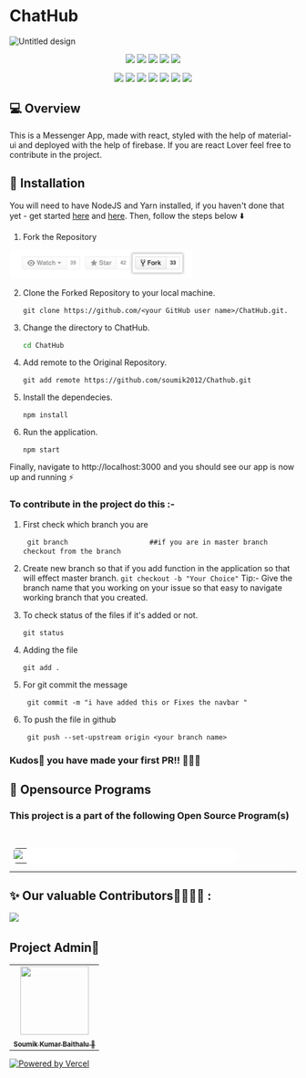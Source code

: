 # ChatHub

![Untitled design](https://user-images.githubusercontent.com/66599363/123587387-d251a680-d803-11eb-883c-63284340245b.jpg)

<div align="center">

<a href="https://github.com/soumik2012/Chathub"><img src="https://badges.frapsoft.com/os/v1/open-source.svg?v=103"></a>
<a href="https://github.com/soumik2012/Chathub"><img src="https://img.shields.io/badge/Built%20by-developers%20%3C%2F%3E-0059b3"></a>
<a href="https://github.com/soumik2012/Chathub"><img src="https://img.shields.io/static/v1.svg?label=Contributions&message=Welcome&color=yellow"></a>
<a href="https://github.com/soumik2012/"><img src="https://img.shields.io/badge/Maintained%3F-yes-brightgreen.svg?v=103"></a>
<a href="https://github.com/soumik2012/Chathub/blob/master/LICENSE"><img src="https://img.shields.io/badge/license-MIT-blue.svg?v=103"></a>

<a href="https://github.com/soumik2012/Chathub/graphs/contributors"><img src="https://img.shields.io/github/contributors/soumik2012/Chathub?color=brightgreen"></a>
<a href="https://github.com/soumik2012/Chathub/stargazers"><img src="https://img.shields.io/github/stars/soumik2012/Chathub?color=0059b3"></a>
<a href="https://github.com/soumik2012/Chathub/network/members"><img src="https://img.shields.io/github/forks/soumik2012/Chathub?color=yellow"></a>
<a href="https://github.com/soumik2012/Chathub/issues"><img src="https://img.shields.io/github/issues/soumik2012/Chathub?color=0059b3"></a>
<a href="https://github.com/soumik2012/Chathub/issues?q=is%3Aissue+is%3Aclosed"><img src="https://img.shields.io/github/issues-closed-raw/soumik2012/Chathub?color=yellow"></a>
<a href="https://github.com/soumik2012/Chathub/pulls"><img src="https://img.shields.io/github/issues-pr/soumik2012/Chathub?color=brightgreen"></a>
<a href="https://github.com/soumik2012/Chathub/pulls?q=is%3Apr+is%3Aclosed"><img src="https://img.shields.io/github/issues-pr-closed-raw/soumik2012/Chathub?color=0059b3"></a> 

</div>

## :computer: Overview

This is a Messenger App, made with react, styled with the help of material-ui
and deployed with the help of firebase. If you are react Lover feel free to
contribute in the project.

## 🔧 Installation

You will need to have NodeJS and Yarn installed, if you haven't done that yet -
get started [here](https://nodejs.org/en/download/) and
[here](https://yarnpkg.com/lang/en/docs/install/). Then, follow the steps below
⬇️

1. Fork the Repository

<img height="50" src="https://raw.githubusercontent.com/DhairyaBahl/React-Messenger-App/master/public/fork_button.jpg" alt="fork button image"/>

2. Clone the Forked Repository to your local machine.

   ```
   git clone https://github.com/<your GitHub user name>/ChatHub.git.
   ```

3. Change the directory to ChatHub.

   ```bash
   cd ChatHub
   ```

4. Add remote to the Original Repository.

   ```
   git add remote https://github.com/soumik2012/Chathub.git
   ```

5. Install the dependecies.

   ```node
   npm install
   ```

6. Run the application.
   ```node
   npm start
   ```

Finally, navigate to http://localhost:3000 and you should see our app is now up
and running ⚡

### To contribute in the project do this :-

1. First check which branch you are

   ```
    git branch                    ##if you are in master branch checkout from the branch
   ```

2. Create new branch so that if you add function in the application so that will
   effect master branch. `git checkout -b "Your Choice"` Tip:- Give the branch
   name that you working on your issue so that easy to navigate working branch
   that you created.

3. To check status of the files if it's added or not.

   ```
   git status
   ```

4. Adding the file
   ```
   git add .
   ```
5. For git commit the message

   ```
    git commit -m "i have added this or Fixes the navbar "
   ```

6. To push the file in github
   ```
    git push --set-upstream origin <your branch name>
   ```

### Kudos👏 you have made your first PR!! 🎉🎉🎉

## 📌 Opensource Programs

### This project is a part of the following Open Source Program(s)

<br>

<table style="width:80%;background-color:white;border-radius:30px;">
    <tr>
  <td>
<center>
  <a href="https://letsgrowmore.in/soc/"><img src="https://letsgrowmore.in/wp-content/uploads/2021/05/cropped-growmore-removebg-preview.png"></img></a>
  </center>
  </td>
  </tr>
</table>
    <hr>

## ✨ Our valuable Contributors👩‍💻👨‍💻 :

<a href="https://github.com/soumik2012/Chathub/graphs/contributors">
  <img src="https://contrib.rocks/image?repo=soumik2012/Chathub" />
</a>

## Project Admin👨‍

<table>
  <tr>
    <td align="center"><a href="https://github.com/soumik2012"><img src="https://avatars.githubusercontent.com/u/66599363?v=4" height="120px" width="120px"/><br/><sub><b>Soumik Kumar Baithalu 👨‍</b></sub></a></td>
  </tr>
</table>

[![Powered by Vercel](https://raw.githubusercontent.com/TesseractCoding/NeoAlgo-Docs/fc22f8361e7bf59f5b2c76c55fe2e56699989336/static/img/powered-by-vercel.svg)](https://vercel.com?utm_source=NeoAlgo-Docs&utm_campaign=oss/)
